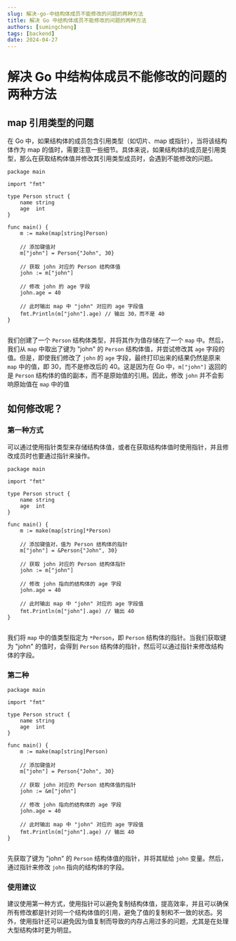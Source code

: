 ```yaml
---
slug: 解决-go-中结构体成员不能修改的问题的两种方法
title: 解决 Go 中结构体成员不能修改的问题的两种方法
authors: [sumingcheng]
tags: [backend]
date: 2024-04-27
---
```


# 解决 Go 中结构体成员不能修改的问题的两种方法

## map 引用类型的问题

在 Go 中，如果结构体的成员包含引用类型（如切片、map 或指针），当将该结构体作为 map 的值时，需要注意一些细节。具体来说，如果结构体的成员是引用类型，那么在获取结构体值并修改其引用类型成员时，会遇到不能修改的问题。

```
package main
​
import "fmt"
​
type Person struct {
    name string
    age  int
}
​
func main() {
    m := make(map[string]Person)
​
    // 添加键值对
    m["john"] = Person{"John", 30}
​
    // 获取 john 对应的 Person 结构体值
    john := m["john"]
​
    // 修改 john 的 age 字段
    john.age = 40
​
    // 此时输出 map 中 "john" 对应的 age 字段值
    fmt.Println(m["john"].age) // 输出 30，而不是 40
}
​

```

我们创建了一个 `Person` 结构体类型，并将其作为值存储在了一个 `map` 中。然后，我们从 `map` 中取出了键为 "john" 的 `Person` 结构体值，并尝试修改其 `age` 字段的值。但是，即使我们修改了 `john` 的 `age` 字段，最终打印出来的结果仍然是原来 `map` 中的值，即 30，而不是修改后的 40。这是因为在 Go 中，`m["john"]` 返回的是 `Person` 结构体的值的副本，而不是原始值的引用。因此，修改 `john` 并不会影响原始值在 `map` 中的值

## 如何修改呢？

### 第一种方式

可以通过使用指针类型来存储结构体值，或者在获取结构体值时使用指针，并且修改成员时也要通过指针来操作。

```
package main
​
import "fmt"
​
type Person struct {
    name string
    age  int
}
​
func main() {
    m := make(map[string]*Person)
​
    // 添加键值对，值为 Person 结构体的指针
    m["john"] = &Person{"John", 30}
​
    // 获取 john 对应的 Person 结构体指针
    john := m["john"]
​
    // 修改 john 指向的结构体的 age 字段
    john.age = 40
​
    // 此时输出 map 中 "john" 对应的 age 字段值
    fmt.Println(m["john"].age) // 输出 40
}
​

```

我们将 `map` 中的值类型指定为 `*Person`，即 `Person` 结构体的指针。当我们获取键为 "john" 的值时，会得到 `Person` 结构体的指针，然后可以通过指针来修改结构体的字段。

### 第二种

```
package main
​
import "fmt"
​
type Person struct {
    name string
    age  int
}
​
func main() {
    m := make(map[string]Person)
​
    // 添加键值对
    m["john"] = Person{"John", 30}
​
    // 获取 john 对应的 Person 结构体值的指针
    john := &m["john"]
​
    // 修改 john 指向的结构体的 age 字段
    john.age = 40
​
    // 此时输出 map 中 "john" 对应的 age 字段值
    fmt.Println(m["john"].age) // 输出 40
}
​

```

先获取了键为 "john" 的 `Person` 结构体值的指针，并将其赋给 `john` 变量。然后，通过指针来修改 `john` 指向的结构体的字段。

### 使用建议

建议使用第一种方式，使用指针可以避免复制结构体值，提高效率，并且可以确保所有修改都是针对同一个结构体值的引用，避免了值的复制和不一致的状态。另外，使用指针还可以避免因为值复制而导致的内存占用过多的问题，尤其是在处理大型结构体时更为明显。
